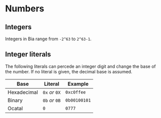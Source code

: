 # Numbers

## Integers

Integers in Bia range from `-2^63` to `2^63-1`.

## Integer literals

The following literals can percede an integer digit and change the base of the number. If no literal is given, the decimal base is assumed.

| Base        | Literal        | Example      |
| ----------- | -------------- | ------------ |
| Hexadecimal | `0x` *or* `0X` | `0xc0ffee`   |
| Binary      | `0b` *or* `0B` | `0b00100101` |
| Ocatal      | `0`            | `0777`       |
